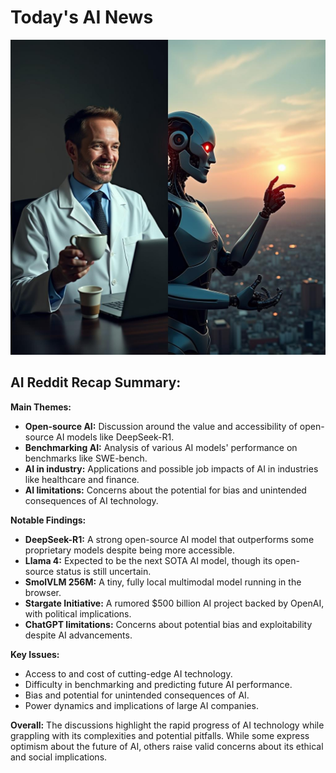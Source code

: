 
# Today's AI News

![Todays Image](pictures/20250127_101237.png)

## AI Reddit Recap Summary:

**Main Themes:**

* **Open-source AI:** Discussion around the value and accessibility of open-source AI models like DeepSeek-R1.
* **Benchmarking AI:** Analysis of various AI models' performance on benchmarks like SWE-bench. 
* **AI in industry:** Applications and possible job impacts of AI in industries like healthcare and finance.
* **AI limitations:** Concerns about the potential for bias and unintended consequences of AI technology.

**Notable Findings:**

* **DeepSeek-R1:** A strong open-source AI model that outperforms some proprietary models despite being more accessible.
* **Llama 4:** Expected to be the next SOTA AI model, though its open-source status is still uncertain.
* **SmolVLM 256M:** A tiny, fully local multimodal model running in the browser.
* **Stargate Initiative:** A rumored $500 billion AI project backed by OpenAI, with political implications.
* **ChatGPT limitations:** Concerns about potential bias and exploitability despite AI advancements.

**Key Issues:**

* Access to and cost of cutting-edge AI technology.
* Difficulty in benchmarking and predicting future AI performance.
* Bias and potential for unintended consequences of AI.
* Power dynamics and implications of large AI companies.

**Overall:** The discussions highlight the rapid progress of AI technology while grappling with its complexities and potential pitfalls. While some express optimism about the future of AI, others raise valid concerns about its ethical and social implications.
